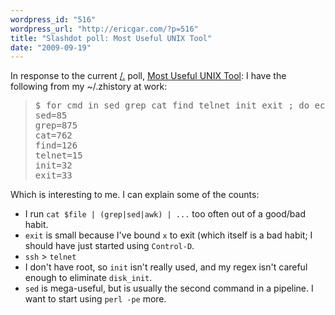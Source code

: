```yaml
---
wordpress_id: "516"
wordpress_url: "http://ericgar.com/?p=516"
title: "Slashdot poll: Most Useful UNIX Tool"
date: "2009-09-19"
---
```

In response to the current <a href="http://slashdot.org">/.</a> poll, <a href="http://slashdot.org/pollBooth.pl?qid=1855&amp;aid=-1">Most Useful UNIX Tool</a>: I have the following from my ~/.zhistory at work:

<blockquote><pre>
$ for cmd in sed grep cat find telnet init exit ; do echo -n $cmd= ; grep -c "$cmd " ~/.zhistory; done
sed=85
grep=875
cat=762
find=126
telnet=15
init=32
exit=33
</pre></blockquote>

Which is interesting to me. I can explain some of the counts:

* I run `cat $file | (grep|sed|awk) | ...` too often out of a good/bad habit.
* `exit` is small because I've bound `x` to exit (which itself is a bad habit; I should have just started using `Control-D`.
* `ssh` > `telnet`
* I don't have root, so `init` isn't really used, and my regex isn't careful enough to eliminate `disk_init`.
* `sed` is mega-useful, but is usually the second command in a pipeline. I want to start using `perl -pe` more.
